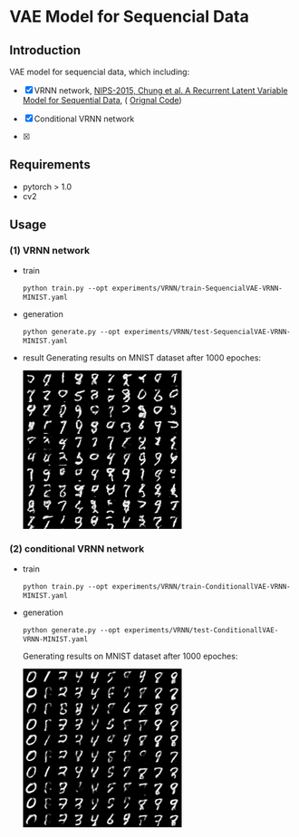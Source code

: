 # VAE Model for Sequencial Data


## Introduction

VAE model for sequencial data, which including:
 
 - [x] VRNN network, [NIPS-2015, Chung et al. A Recurrent Latent Variable Model for Sequential Data](https://papers.nips.cc/paper/2015/file/b618c3210e934362ac261db280128c22-Paper.pdf), ( [Orignal Code](https://github.com/jych/nips2015_vrnn ))
 
 - [x] Conditional VRNN network
 - [x] 



## Requirements
- pytorch > 1.0
- cv2



## Usage

### (1) VRNN network
* train
    ```
    python train.py --opt experiments/VRNN/train-SequencialVAE-VRNN-MINIST.yaml
    ```
* generation
    ```
    python generate.py --opt experiments/VRNN/test-SequencialVAE-VRNN-MINIST.yaml
    ```

* result
    Generating results on MNIST dataset after 1000 epoches:


  	![Fig](doc/img/VRNN-generation-0204-0000.png)  


### (2) conditional VRNN network
* train
    ```
    python train.py --opt experiments/VRNN/train-ConditionallVAE-VRNN-MINIST.yaml 
    ```

* generation
    ```
    python generate.py --opt experiments/VRNN/test-ConditionallVAE-VRNN-MINIST.yaml 
    ```

    Generating results on MNIST dataset after 1000 epoches:


  	![Fig](doc/img/cond-generation-0950-0000.png)  